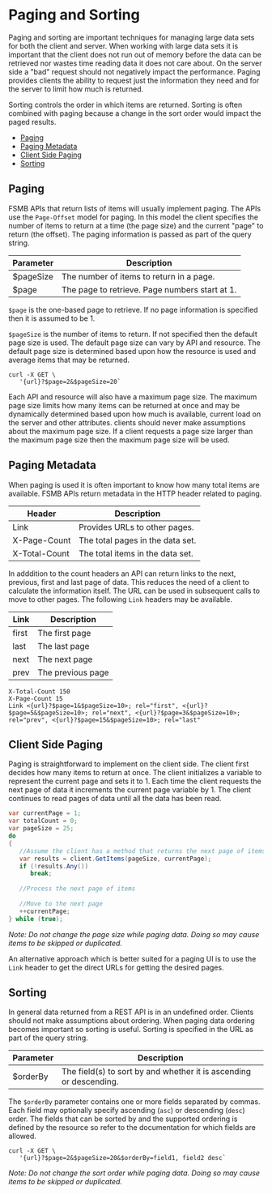 # Paging and Sorting

Paging and sorting are important techniques for managing large data sets for both the client and server. When working with large data sets it is important that the client does not run out of memory before the data can be retrieved nor wastes time reading data it does not care about. On the server side a "bad" request should not negatively impact the performance. Paging provides clients the ability to request just the information they need and for the server to limit how much is returned.

Sorting controls the order in which items are returned. Sorting is often combined with paging because a change in the sort order would impact the paged results.

- [Paging](#paging)
- [Paging Metadata](#paging-metadata)
- [Client Side Paging](#client-side-paging)
- [Sorting](#sorting)

## Paging

FSMB APIs that return lists of items will usually implement paging. The APIs use the `Page-Offset` model for paging. In this model the client specifies the number of items to return at a time (the page size) and the current "page" to return (the offset). The paging information is passed as part of the query string.

| Parameter | Description |
| - | - |
| $pageSize | The number of items to return in a page. |
| $page | The page to retrieve. Page numbers start at 1. |

`$page` is the one-based page to retrieve. If no page information is specified then it is assumed to be 1.

`$pageSize` is the number of items to return. If not specified then the default page size is used. The default page size can vary by API and resource. The default page size is determined based upon how the resource is used and average items that may be returned.

```shell
curl -X GET \
   '{url}?$page=2&$pageSize=20`
```

Each API and resource will also have a maximum page size. The maximum page size limits how many items can be returned at once and may be dynamically determined based upon how much is available, current load on the server and other attributes. clients should never make assumptions about the maximum page size. If a client requests a page size larger than the maximum page size then the maximum page size will be used.

## Paging Metadata

When paging is used it is often important to know how many total items are available. FSMB APIs return metadata in the HTTP header related to paging.

| Header | Description |
| - | - |
| Link | Provides URLs to other pages. |
| X-Page-Count | The total pages in the data set. |
| X-Total-Count | The total items in the data set. |

In adddition to the count headers an API can return links to the next, previous, first and last page of data. This reduces the need of a client to calculate the information itself. The URL can be used in subsequent calls to move to other pages. The following `Link` headers may be available.

| Link | Description |
| - | - |
| first | The first page |
| last | The last page |
| next | The next page |
| prev | The previous page |

```http
X-Total-Count 150
X-Page-Count 15
Link <{url}?$page=1&$pageSize=10>; rel="first", <{url}?$page=5&$pageSize=10>; rel="next", <{url}?$page=3&$pageSize=10>; rel="prev", <{url}?$page=15&$pageSize=10>; rel="last"
```

## Client Side Paging

Paging is straightforward to implement on the client side. The client first decides how many items to return at once. The client initializes a variable to represent the current page and sets it to 1. Each time the client requests the next page of data it increments the current page variable by 1. The client continues to read pages of data until all the data has been read.

```csharp
var currentPage = 1;
var totalCount = 0;
var pageSize = 25;
do
{
   //Assume the client has a method that returns the next page of items
   var results = client.GetItems(pageSize, currentPage);      
   if (!results.Any())
      break;
    
   //Process the next page of items
  
   //Move to the next page
   ++currentPage;
} while (true);
```

*Note: Do not change the page size while paging data. Doing so may cause items to be skipped or duplicated.*

An alternative approach which is better suited for a paging UI is to use the `Link` header to get the direct URLs for getting the desired pages.

## Sorting

In general data returned from a REST API is in an undefined order. Clients should not make assumptions about ordering. When paging data ordering becomes important so sorting is useful. Sorting is specified in the URL as part of the query string.

| Parameter | Description |
| - | - |
| $orderBy | The field(s) to sort by and whether it is ascending or descending.

The `$orderBy` parameter contains one or more fields separated by commas. Each field may optionally specify ascending (`asc`) or descending (`desc`) order. The fields that can be sorted by and the supported ordering is defined by the resource so refer to the documentation for which fields are allowed.

```shell
curl -X GET \
   '{url}?$page=2&$pageSize=20&$orderBy=field1, field2 desc`
```

*Note: Do not change the sort order while paging data. Doing so may cause items to be skipped or duplicated.*
